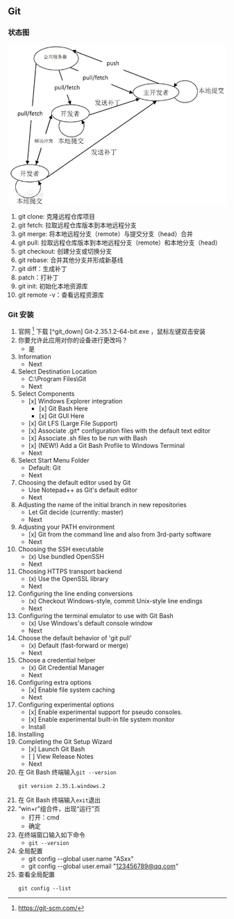 
## Git

### 状态图

![](images/git-state.webp)

1. git clone: 克隆远程仓库项目
2. git fetch: 拉取远程仓库版本到本地远程分支
3. git merge: 将本地远程分支（remote）与提交分支（head）合并
4. git pull: 拉取远程仓库版本到本地远程分支（remote）和本地分支（head）
5. git checkout: 创建分支或切换分支
6. git rebase: 合并其他分支并形成新基线
7. git diff：生成补丁
8. patch：打补丁
9. git init: 初始化本地资源库
10. git remote -v：查看远程资源库

[^git_home]: https://git-scm.com/

### Git 安装

1. 官网 [^git_home] 下载 [^git_down] Git-2.35.1.2-64-bit.exe ，鼠标左键双击安装
2. 你要允许此应用对你的设备进行更改吗？
    - 是
3. Information
    - Next
4. Select Destination Location
    - C:\Program Files\Git
    - Next
5. Select Components
    - \[x] Windows Explorer integration
        - \[x] Git Bash Here
        - \[x] Git GUI Here
    - \[x] Git LFS (Large File Support)
    - \[x] Associate .git* configuration files with the default text editor
    - \[x] Associate .sh files to be run with Bash
    - \[x] (NEW!) Add a Git Bash Profile to Windows Terminal
    - Next
6. Select Start Menu Folder
    - Default: Git
    - Next
7. Choosing the default editor used by Git
    - Use Notepad++ as Git's default editor
    - Next
8. Adjusting the name of the initial branch in new repositories
    - Let Git decide (currently: master)
    - Next
9. Adjusting your PATH environment
    - \[x] Git from the command line and also from 3rd-party software
    - Next
10. Choosing the SSH executable
    - \(x) Use bundled OpenSSH
    - Next
11. Choosing HTTPS transport backend
    - \(x) Use the OpenSSL library
    - Next
12. Configuring the line ending conversions
    - \(x) Checkout Windows-style, commit Unix-style line endings
    - Next
13. Configuring the terminal emulator to use with Git Bash
    - \(x) Use Windows's default console window
    - Next
14. Choose the default behavior of 'git pull'
    - \(x) Default (fast-forward or merge)
    - Next
15. Choose a credential helper
    - \(x) Git Credential Manager
    - Next
16. Configuring extra options
    - \[x] Enable file system caching
    - Next
17. Configuring experimental options
    - \[x] Enable experimental support for pseudo consoles.
    - \[x] Enable experimental built-in file system monitor
    - Install
18. Installing
19. Completing the Git Setup Wizard
    - \[x] Launch Git Bash
    - \[ ] View Release Notes
    - Next
20. 在 Git Bash 终端输入`git --version`
    ```
    git version 2.35.1.windows.2
    ```
21. 在 Git Bash 终端输入`exit`退出
20. “win+r”组合件，出现“运行”页
	- 打开：cmd
	- 确定
14. 在终端窗口输入如下命令
	- `git --version`
15. 全局配置
    - git config --global user.name "ASxx" 
    - git config --global user.email "123456789@qq.com"
16. 查看全局配置
    ```
    git config --list
    ``` 

[^git_down1]: https://github.com/git-for-windows/git/releases
[^git_down2]: Git 下载，[https://git-scm.com/downloads](https://git-scm.com/downloads)
[^git_down3]: https://git-scm.com/download/win
[^git_down4]: https://github.com/git-for-windows/git/releases

[^github_home]: https://github.com/
[^dockerhub_home]: https://hub.docker.com/
